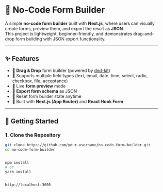 # 📝 No-Code Form Builder

A simple **no-code form builder** built with **Next.js**, where users can visually create forms, preview them, and export the result as **JSON**.  
This project is lightweight, beginner-friendly, and demonstrates drag-and-drop form building with JSON export functionality.

---

## ✨ Features

- 🔹 **Drag & Drop** form builder (powered by [dnd-kit](https://dndkit.com/))  
- 🔹 Supports multiple field types (text, email, date, time, select, radio, checkbox, file, acceptance)  
- 🔹 Live **form preview** mode  
- 🔹 **Export form schema** as JSON  
- 🔹 Reset form builder state anytime  
- 🔹 Built with **Next.js (App Router)** and **React Hook Form**  

---

## 🚀 Getting Started

### 1. Clone the Repository
```bash
git clone https://github.com/your-username/no-code-form-builder.git
cd no-code-form-builder


npm install
# or
yarn install


http://localhost:3000
